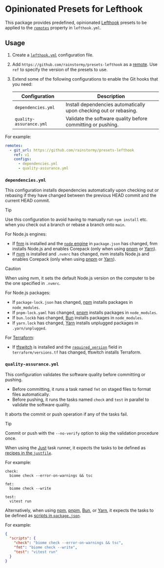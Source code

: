 # Opinionated Presets for Lefthook

This package provides predefined,
opinionated [Lefthook](https://github.com/evilmartians/lefthook) presets to be
applied to the [`remotes`](https://github.com/evilmartians/lefthook/blob/master/docs/configuration.md#remotes)
property in `lefthook.yml`.

## Usage
1. Create a [`lefthook.yml`](https://github.com/evilmartians/lefthook/blob/master/docs/configuration.md#config-file)
   configuration file.
2. Add `https://github.com/rainstormy/presets-lefthook` as
   a [remote](https://github.com/evilmartians/lefthook/blob/master/docs/configuration.md#remotes).
   Use `ref` to specify the version of the presets to use.
3. Extend some of the following configurations to enable the Git hooks that you
   need:

   | Configuration           | Description                                                       |
   |-------------------------|-------------------------------------------------------------------|
   | `dependencies.yml`      | Install dependencies automatically upon checking out or rebasing. |
   | `quality-assurance.yml` | Validate the software quality before committing or pushing.       |

For example:

```yaml
remotes:
  - git_url: https://github.com/rainstormy/presets-lefthook
    ref: v1
    configs:
      - dependencies.yml
      - quality-assurance.yml
```

### `dependencies.yml`
This configuration installs dependencies automatically upon checking out or
rebasing if they have changed between the previous HEAD commit and the current
HEAD commit.

> [!TIP]  
> Use this configuration to avoid having to manually run `npm install` etc. when
> you check out a branch or rebase a branch onto `main`.

For Node.js engines:
- If [fnm](https://github.com/Schniz/fnm) is installed and the
  [`node` engine](https://docs.npmjs.com/cli/v10/configuring-npm/package-json#engines)
  in `package.json` has changed, fnm installs Node.js and enables Corepack (only
  when using [pnpm](https://pnpm.io) or [Yarn](https://yarnpkg.com)).
- If [nvm](https://github.com/nvm-sh/nvm) is installed and `.nvmrc` has changed,
  nvm installs Node.js and enables Corepack (only when
  using [pnpm](https://pnpm.io) or [Yarn](https://yarnpkg.com)).

> [!CAUTION]  
> When using nvm, it sets the default Node.js version on the computer to be the
> one specified in `.nvmrc`.

For Node.js packages:
- If `package-lock.json` has changed,
  [npm](https://nodejs.org/en/learn/getting-started/an-introduction-to-the-npm-package-manager)
  installs packages in `node_modules`.
- If `pnpm-lock.yaml` has changed, [pnpm](https://pnpm.io) installs packages in
  `node_modules`.
- If `bun.lockb` has changed, [Bun](https://bun.sh) installs packages in
  `node_modules`.
- If `yarn.lock` has changed, [Yarn](https://yarnpkg.com) installs unplugged
  packages in `.yarn/unplugged`.

For [Terraform](https://www.terraform.io):
- If [tfswitch](https://tfswitch.warrensbox.com) is installed and the
  [`required_version`](https://developer.hashicorp.com/terraform/language/terraform#terraform-required_version)
  field in `terraform/versions.tf` has changed, tfswitch installs Terraform.

### `quality-assurance.yml`
This configuration validates the software quality before committing or pushing.

- Before committing, it runs a task named `fmt` on staged files to format files
  automatically.
- Before pushing, it runs the tasks named `check` and `test` in parallel to
  validate the software quality.

It aborts the commit or push operation if any of the tasks fail.

> [!TIP]  
> Commit or push with the `--no-verify` option to skip the validation procedure
> once.

When using the [Just](https://just.systems) task runner, it expects the tasks to
be defined as [recipes in the `justfile`](https://just.systems/man/en).

For example:
```just
check:
  biome check --error-on-warnings && tsc

fmt:
  biome check --write

test:
  vitest run
```

Alternatively, when
using [npm](https://nodejs.org/en/learn/getting-started/an-introduction-to-the-npm-package-manager),
[pnpm](https://pnpm.io), [Bun](https://bun.sh), or [Yarn](https://yarnpkg.com),
it expects the tasks to be defined as
[scripts in `package.json`](https://docs.npmjs.com/cli/v10/using-npm/scripts).

For example:
```json
{
  "scripts": {
    "check": "biome check --error-on-warnings && tsc",
    "fmt": "biome check --write",
    "test": "vitest run"
  }
}
```
